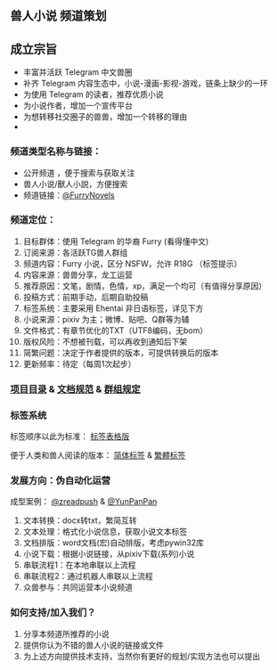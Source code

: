 ## 兽人小说 频道策划

## 成立宗旨
- 丰富并活跃 Telegram 中文兽圈  
- 补齐 Telegram 内容生态中，小说-漫画-影视-游戏，链条上缺少的一环  
- 为使用 Telegram 的读者，推荐优质小说  
- 为小说作者，增加一个宣传平台
- 为想转移社交圈子的兽兽，增加一个转移的理由  
- 
### 频道类型名称与链接：
- 公开频道 ，便于搜索与获取关注
- 兽人小说/獸人小説，方便搜索
- 频道链接：[@FurryNovels](https://t.me/FurryNovels)

### 频道定位：

1. 目标群体：使用 Telegram 的华裔 Furry (看得懂中文)  
1. 订阅来源：各活跃TG兽人群组  
1. 频道内容：Furry 小说，区分 NSFW，允许 R18G （标签提示）
1. 内容来源：兽兽分享，龙工运营
1. 推荐原因：文笔，剧情，色情，xp，满足一个均可（有值得分享原因）  
1. 投稿方式：前期手动，后期自助投稿  
1. 标签系统：主要采用 Ehentai 非日语标签，详见下方  
1. 小说来源：pixiv 为主；微博、贴吧、Q群等为辅  
1. 文件格式：有章节优化的TXT（UTF8编码，无bom）  
1. 版权风险：不想被刊载，可以再收到通知后下架  
1. 简繁问题：决定于作者提供的版本，可提供转换后的版本   
1. 更新频率：待定（每周1次起步）  

### [项目目录](https://github.com/DowneyRem/FurryNovels/blob/main/Document.md)  &  [文档规范](https://github.com/DowneyRem/FurryNovels/blob/main/Document.md)  &  [群组规定](https://github.com/DowneyRem/FurryNovels/blob/main/GroupRule.md)

### 标签系统

标签顺序以此为标准：
[标签表格版](https://github.com/DowneyRem/FurryNovels/blob/main/Tags.md) 

便于人类和兽人阅读的版本：
[简体标签](https://github.com/DowneyRem/FurryNovels/blob/main/Tags_zh_cn.md) &
[繁體标签](https://github.com/DowneyRem/FurryNovels/blob/main/Tags_zh_tw.md)   

### 发展方向：伪自动化运营

成型案例： [@zreadpush](https://t.me/zreadpush) & 
[@YunPanPan](https://t.me/YunPanPan)

1. 文本转换：docx转txt，繁简互转
1. 文本处理：格式化小说信息，获取小说文本标签
1. 文档排版：word文档(宏)自动排版，考虑pywin32库
1. 小说下载：根据小说链接，从pixiv下载(系列)小说
1. 串联流程1：在本地串联以上流程
1. 串联流程2：通过机器人串联以上流程
1. 众兽参与：共同运营本小说频道

###  如何支持/加入我们？
1. 分享本频道所推荐的小说
1. 提供你认为不错的兽人小说的链接或文件
1. 为上述方向提供技术支持，当然你有更好的规划/实现方法也可以提出

